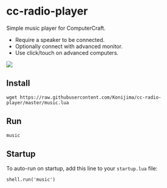 # cc-radio-player
Simple music player for ComputerCraft.
- Require a speaker to be connected.
- Optionally connect with advanced monitor.
- Use click/touch on advanced computers.

![](https://github.com/Konijima/cc-radio-player/blob/master/Screenshot_1.png?raw=true)

## Install
```
wget https://raw.githubusercontent.com/Konijima/cc-radio-player/master/music.lua
```

## Run
```
music
```

## Startup
To auto-run on startup, add this line to your `startup.lua` file:
```
shell.run('music')
```

